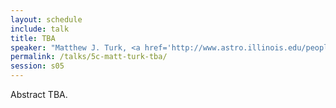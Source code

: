 ```yaml
---
layout: schedule
include: talk
title: TBA
speaker: "Matthew J. Turk, <a href='http://www.astro.illinois.edu/people/mjturk/'>University of Illinois Urbana-Champaign</a>"
permalink: /talks/5c-matt-turk-tba/
session: s05
---
```


Abstract TBA.
